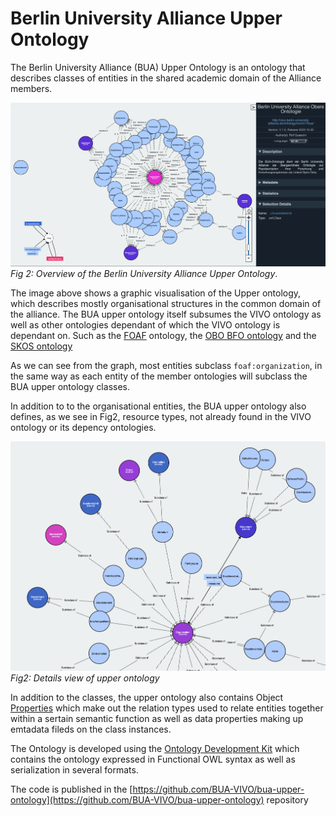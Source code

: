# Berlin University Alliance Upper Ontology

The Berlin University Alliance (BUA) Upper Ontology is an ontology that describes classes of entities in the shared academic domain of the Alliance members.

![Fig1: Overview of the Berlin University Alliance Upper Ontology](images/bua-upper-vowl.png)
*Fig 2: Overview of the Berlin University Alliance Upper Ontology*.

The image above shows a graphic visualisation of the Upper ontology, which describes mostly organisational structures in the common domain of the alliance.
The BUA upper ontology itself subsumes the VIVO ontology as well as other ontologies dependant of which the VIVO ontology is dependant on. Such as the [FOAF](http://xmlns.com/foaf/0.1/) ontology, the [OBO BFO ontology](https://ontobee.org/ontology/BFO)	and the [SKOS ontology](https://www.w3.org/2009/08/skos-reference/skos.html)

As we can see from the graph, most entities subclass `foaf:organization`, in the same way as each entity of the member ontologies will subclass the BUA upper ontology classes.

In addition to to the organisational entities, the BUA upper ontology also defines, as we see in Fig2, resource types, not already found in the VIVO ontology or its depency ontologies.

![Fig2: Details view of upper ontology](images/bua-vowl-details.png)
*Fig2: Details view of upper ontology*

In addition to the classes, the upper ontology also contains Object [Properties](https://www.w3.org/TR/owl-ref/#Property) which make out the relation types used to relate entities together within a sertain semantic function as well as data properties making up emtadata fileds on the class instances.

The Ontology is developed using the [Ontology Development Kit](https://github.com/INCATools/ontology-development-kit) which contains the ontology expressed in Functional OWL syntax as well as serialization in several formats.

The code is published in the [https://github.com/BUA-VIVO/bua-upper-ontology](https://github.com/BUA-VIVO/bua-upper-ontology) repository